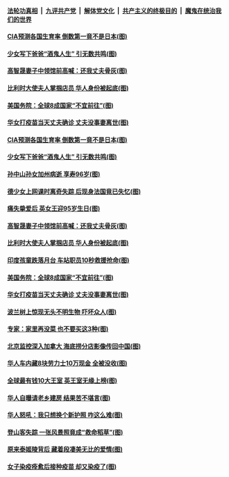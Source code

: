 

####  [法轮功真相](../../../../basic/blob/master/README.md?t=04221501) &nbsp;|&nbsp; [九评共产党](../../../../9ping.md/blob/master/README.md?t=04221501) &nbsp;|&nbsp; [解体党文化](../../../../jtdwh.md/blob/master/README.md?t=04221501)  &nbsp;|&nbsp; [共产主义的终极目的](../../../../gczydzjmd.md/blob/master/README.md?t=04221501) &nbsp;|&nbsp; [魔鬼在统治我们的世界](../../../../mgztzwmdsj.md/blob/master/README.md?t=04221501) 

#### [CIA预测各国生育率 倒数第一竟不是日本(图)](../pages/p3/969480.md?t=04221501) 

#### [少女写下爸爸“酒鬼人生” 引无数共鸣(图)](../pages/p3/969478.md?t=04221501) 

#### [高智晟妻子中领馆前高喊：还我丈夫骨灰(图)](../pages/p3/969411.md?t=04221501) 

#### [比利时大使夫人掌掴店员 华人身份被起底(图)](../pages/p3/969370.md?t=04221501) 

#### [美国务院：全球8成国家“不宜前往”(图)](../pages/p3/969349.md?t=04221501) 

#### [华女打疫苗当天丈夫确诊 丈夫没事妻离世(图)](../pages/p3/969330.md?t=04221501) 

#### [CIA预测各国生育率 倒数第一竟不是日本(图)](../pages/p3/969480.md?t=04221501) 

#### [少女写下爸爸“酒鬼人生” 引无数共鸣(图)](../pages/p3/969478.md?t=04221501) 

#### [孙中山孙女加州病逝 享寿96岁(图)](../pages/p3/969453.md?t=04221501) 

#### [德少女上网课时离奇失踪 后现身法国竟已失忆(图)](../pages/p3/969438.md?t=04221501) 

#### [痛失挚爱后 英女王迎95岁生日(图)](../pages/p3/969448.md?t=04221501) 

#### [高智晟妻子中领馆前高喊：还我丈夫骨灰(图)](../pages/p3/969411.md?t=04221501) 

#### [比利时大使夫人掌掴店员 华人身份被起底(图)](../pages/p3/969370.md?t=04221501) 

#### [印度孩童跌落月台 车站职员10秒救援抢命(图)](../pages/p3/969360.md?t=04221501) 

#### [美国务院：全球8成国家“不宜前往”(图)](../pages/p3/969349.md?t=04221501) 

#### [华女打疫苗当天丈夫确诊 丈夫没事妻离世(图)](../pages/p3/969330.md?t=04221501) 

#### [波兰树上惊现无头不明生物 吓坏众人(图)](../pages/p3/969324.md?t=04221501) 

#### [专家：家里再没菜 也不要买这3种(图)](../pages/p3/969320.md?t=04221501) 

#### [北京监控深入加拿大 海底捞分店影像传回中国(图)](../pages/p3/969302.md?t=04221501) 

#### [华人车内藏8块劳力士10万现金 全被没收(图)](../pages/p3/969269.md?t=04221501) 

#### [全球最有钱10大王室 英王室无缘上榜(图)](../pages/p3/969267.md?t=04221501) 

#### [华人自曝请老乡建房 结果苦不堪言(图)](../pages/p3/969253.md?t=04221501) 

#### [华人怒吼：我只想换个新护照 咋这么难(图)](../pages/p3/969250.md?t=04221501) 

#### [登山客失踪 一张风景照竟成“救命稻草”(图)](../pages/p3/969186.md?t=04221501) 

#### [原来泰姬陵背后 藏着段凄美无比的爱情(图)](../pages/p3/968850.md?t=04221501) 

#### [女子染疫痊愈后接种疫苗 却又染疫了(图)](../pages/p3/969171.md?t=04221501) 

